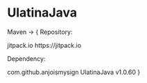 # UlatinaJava

Maven -> {
  Repository:
  
  <repository>
    <id>jitpack.io</id>
    <url>https://jitpack.io</url>
  </repository>
  
  Dependency:
  
  <dependency>
    <groupId>com.github.anjoismysign</groupId>
    <artifactId>UlatinaJava</artifactId>
    <version>v1.0.60</version>
  </dependency>
}
